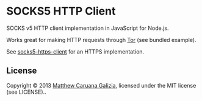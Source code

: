 # SOCKS5 HTTP Client #

SOCKS v5 HTTP client implementation in JavaScript for Node.js.

Works great for making HTTP requests through [Tor](https://www.torproject.org/) (see bundled example).

See [socks5-https-client](https://github.com/mattcg/socks5-https-client) for an HTTPS implementation.

## License ##

Copyright © 2013 [Matthew Caruana Galizia](http://twitter.com/mcaruanagalizia), licensed under the MIT license (see LICENSE)..
